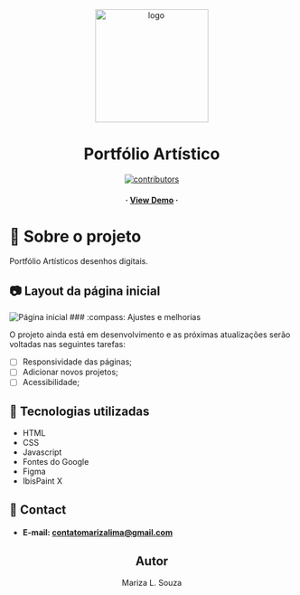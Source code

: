 <div align="center">
  <img src="https://github.com/marizadev/portfolio/blob/main/imagens/ICON.png" alt="logo" width="200" height="auto" />
  <h1>Portfólio Artístico</h1>

  <p>
    <a href="https://github.com/marizadev/awesome-readme-template/graphs/contributors">
      <img src="https://img.shields.io/github/contributors/marizadev/portfolio" alt="contributors" />
    </a>
  </p>
    <h4>
      <span> · </span>
        <a target="_blank" href="https://marizadev.github.io/portfolio/">View Demo</a>
      <span> · </span>
    </h4>
</div>

# :star2: Sobre o projeto
Portfólio Artísticos desenhos digitais.

## :camera: Layout da página inicial

 <img src="https://github.com/marizadev/portfolio/blob/main/imagens/print.png" alt="Página inicial"  />
### :compass: Ajustes e melhorias

O projeto ainda está em desenvolvimento e as próximas atualizações serão voltadas nas seguintes tarefas:

- [ ] Responsividade das páginas;
- [ ] Adicionar novos projetos;
- [ ] Acessibilidade;

## :space_invader: Tecnologias utilizadas
- HTML
- CSS
- Javascript
- Fontes do Google
- Figma
- IbisPaint X

## :handshake: Contact
- #### E-mail: contatomarizalima@gmail.com

<h2 align="center">Autor</h2>
<p align="center"> Mariza L. Souza</p>